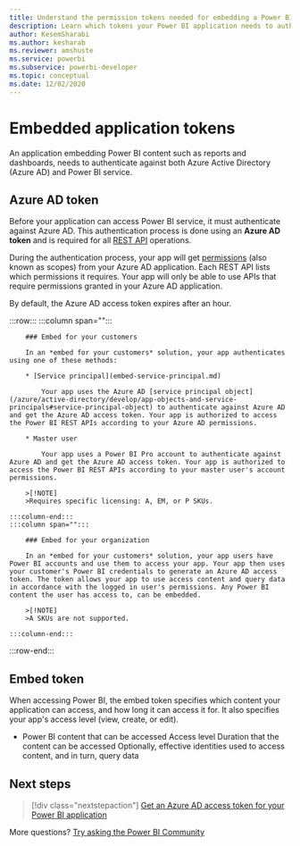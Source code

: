 ```yaml
---
title: Understand the permission tokens needed for embedding a Power BI application
description: Learn which tokens your Power BI application needs to authenticate against Azure and Power BI service.
author: KesemSharabi
ms.author: kesharab
ms.reviewer: amshuste
ms.service: powerbi
ms.subservice: powerbi-developer
ms.topic: conceptual
ms.date: 12/02/2020
---
```


# Embedded application tokens

An application embedding Power BI content such as reports and dashboards, needs to authenticate against both Azure Active Directory (Azure AD) and Power BI service.

## Azure AD token

Before your application can access Power BI service, it must authenticate against Azure AD. This authentication process is done using an **Azure AD token** and is required for all [REST API](/rest/api/power-bi/) operations.

During the authentication process, your app will get [permissions](/azure/active-directory/develop/v2-permissions-and-consent) (also known as scopes) from your Azure AD application. Each REST API lists which permissions it requires. Your app will only be able to use APIs that require permissions granted in your Azure AD application.

By default, the Azure AD access token expires after an hour.

:::row:::
    :::column span="":::

        ### Embed for your customers
        
        In an *embed for your customers* solution, your app authenticates using one of these methods:

        * [Service principal](embed-service-principal.md)

            Your app uses the Azure AD [service principal object](/azure/active-directory/develop/app-objects-and-service-principals#service-principal-object) to authenticate against Azure AD and get the Azure AD access token. Your app is authorized to access the Power BI REST APIs according to your Azure AD permissions.

        * Master user

            Your app uses a Power BI Pro account to authenticate against Azure AD and get the Azure AD access token. Your app is authorized to access the Power BI REST APIs according to your master user's account permissions. 

        >[!NOTE]
        >Requires specific licensing: A, EM, or P SKUs.       

    :::column-end:::
    :::column span="":::

        ### Embed for your organization

        In an *embed for your customers* solution, your app users have Power BI accounts and use them to access your app. Your app then uses your customer's Power BI credentials to generate an Azure AD access token. The token allows your app to use access content and query data in accordance with the logged in user's permissions. Any Power BI content the user has access to, can be embedded.

        >[!NOTE]
        >A SKUs are not supported.

    :::column-end:::
:::row-end:::

## Embed token

When accessing Power BI, the embed token specifies which content your application can access, and how long it can access it for. It also specifies your app's  access level (view, create, or edit).

* Power BI content that can be accessed
Access level 
Duration that the content can be accessed
Optionally, effective identities used to access content, and in turn, query data


## Next steps

>[!div class="nextstepaction"]
>[Get an Azure AD access token for your Power BI application](get-azuread-access-token.md)

More questions? [Try asking the Power BI Community](https://community.powerbi.com/)